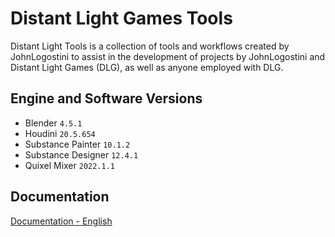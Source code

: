 # Distant Light Games Tools
Distant Light Tools is a collection of tools and workflows created by JohnLogostini to assist in the development of projects by JohnLogostini and Distant Light Games (DLG), as well as anyone employed with DLG.

Engine and Software Versions
--------
- Blender ``4.5.1``
- Houdini ``20.5.654``
- Substance Painter ``10.1.2``
- Substance Designer ``12.4.1``
- Quixel Mixer ``2022.1.1``

Documentation
--------
[Documentation - English](https://github.com/distantlightgames/DLG-Tools/blob/main/Documentation/en/docs.md)
